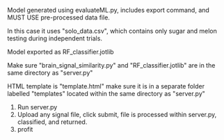 Model generated using evaluateML.py, includes export command, and MUST USE pre-processed data file. 

In this case it uses "solo_data.csv", which contains only sugar and melon testing during independent trials.

Model exported as RF_classifier.jotlib

Make sure "brain_signal_similarity.py" and "RF_classifier.jotlib" are in the same directory as "server.py"

HTML template is "template.html" make sure it is in a separate folder labelled "templates" located within the same directory as "server.py"

1) Run server.py
2) Upload any signal file, click submit, file is processed within server.py, classified, and returned.
3) profit
